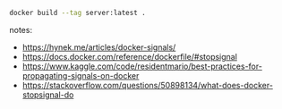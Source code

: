 

```bash
docker build --tag server:latest .

```

notes:

- https://hynek.me/articles/docker-signals/ 
- https://docs.docker.com/reference/dockerfile/#stopsignal
- https://www.kaggle.com/code/residentmario/best-practices-for-propagating-signals-on-docker
- https://stackoverflow.com/questions/50898134/what-does-docker-stopsignal-do
